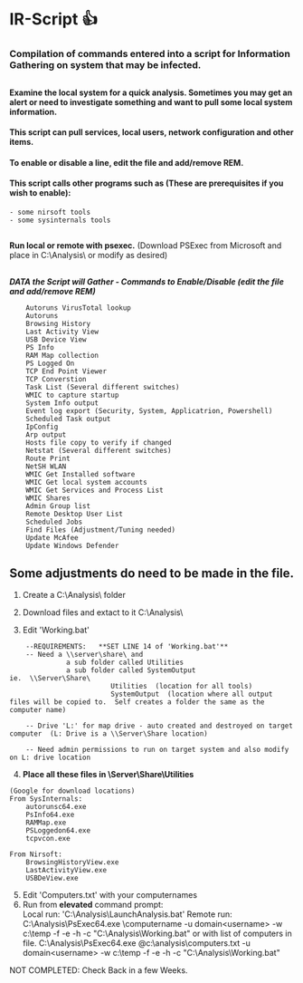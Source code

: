 # IR-Script       :+1:
### Compilation of commands entered into a script for Information Gathering on system that may be infected.
##

#### Examine the local system for a quick analysis.  Sometimes you may get an alert or need to investigate something and want to pull some local system information.
#### This script can pull services, local users, network configuration and other items.

#### To enable or disable a line, edit the file and add/remove REM.

#### This script calls other programs such as (These are prerequisites if you wish to enable):
```
- some nirsoft tools
- some sysinternals tools
```

## 


**Run local or remote with psexec.**  (Download PSExec from Microsoft and place in C:\Analysis\ or modify as desired)

## 

***DATA the Script will Gather - Commands to Enable/Disable (edit the file and add/remove REM)***
```
	Autoruns VirusTotal lookup
	Autoruns
	Browsing History
	Last Activity View
	USB Device View
	PS Info
	RAM Map collection
	PS Logged On
	TCP End Point Viewer
	TCP Converstion
	Task List (Several different switches)
	WMIC to capture startup
	System Info output
	Event log export (Security, System, Applicatrion, Powershell)
	Scheduled Task output
	IpConfig
	Arp output
	Hosts file copy to verify if changed
	Netstat (Several different switches)
	Route Print
	NetSH WLAN
	WMIC Get Installed software
	WMIC Get local system accounts
	WMIC Get Services and Process List
	WMIC Shares
	Admin Group list
	Remote Desktop User List
	Scheduled Jobs
	Find Files (Adjustment/Tuning needed)
	Update McAfee
	Update Windows Defender
```	

## Some adjustments do need to be made in the file.

1.  Create a C:\Analysis\ folder

2.  Download files and extact to it C:\Analysis\

3.  Edit 'Working.bat'
```
    --REQUIREMENTS:   **SET LINE 14 of 'Working.bat'**
    -- Need a \\server\share\ and 
	          a sub folder called Utilities
	          a sub folder called SystemOutput
ie.  \\Server\Share\
		                 Utilities  (location for all tools)
		                 SystemOutput  (location where all output files will be copied to.  Self creates a folder the same as the computer name)
                     
    -- Drive 'L:' for map drive - auto created and destroyed on target computer  (L: Drive is a \\Server\Share location)
    
    -- Need admin permissions to run on target system and also modify on L: drive location
```    
4.  **Place all these files in \\Server\Share\Utilities**
```
(Google for download locations)
From SysInternals:
	autorunsc64.exe
	PsInfo64.exe
	RAMMap.exe
	PSLoggedon64.exe
	tcpvcon.exe

From Nirsoft:
	BrowsingHistoryView.exe
	LastActivityView.exe
	USBDeView.exe
```
     
5.  Edit 'Computers.txt' with your computernames
7.  Run from **elevated** command prompt:  
  Local run: 'C:\Analysis\LaunchAnalysis.bat'
  Remote run: 
    C:\Analysis\PsExec64.exe \\computername -u domain\<username> -w c:\temp -f -e -h -c "C:\Analysis\Working.bat"
or with list of computers in file.
    C:\Analysis\PsExec64.exe @c:\analysis\computers.txt -u domain\<username> -w c:\temp -f -e -h -c "C:\Analysis\Working.bat"

NOT COMPLETED:  Check Back in a few Weeks.
